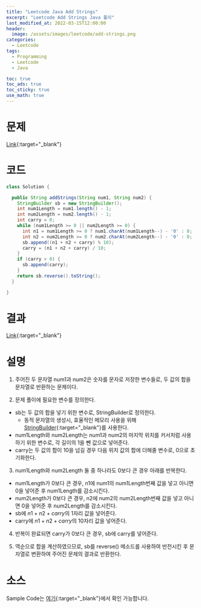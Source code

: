 ```yaml
---
title: "Leetcode Java Add Strings"
excerpt: "Leetcode Add Strings Java 풀이"
last_modified_at: 2022-03-15T12:00:00
header:
  image: /assets/images/leetcode/add-strings.png
categories:
  - Leetcode
tags:
  - Programming
  - Leetcode
  - Java

toc: true
toc_ads: true
toc_sticky: true
use_math: true
---
```

# 문제
[Link](https://leetcode.com/problems/add-strings/){:target="_blank"}

# 코드
```java
class Solution {

  public String addStrings(String num1, String num2) {
    StringBuilder sb = new StringBuilder();
    int num1Length = num1.length() - 1;
    int num2Length = num2.length() - 1;
    int carry = 0;
    while (num1Length >= 0 || num2Length >= 0) {
      int n1 = num1Length >= 0 ? num1.charAt(num1Length--) - '0' : 0;
      int n2 = num2Length >= 0 ? num2.charAt(num2Length--) - '0' : 0;
      sb.append((n1 + n2 + carry) % 10);
      carry = (n1 + n2 + carry) / 10;
    }
    if (carry > 0) {
      sb.append(carry);
    }
    return sb.reverse().toString();
  }

}
```

# 결과
[Link](https://leetcode.com/submissions/detail/660190591/){:target="_blank"}

# 설명
1. 주어진 두 문자열 num1과 num2은 숫자를 문자로 저장한 변수들로, 두 값의 합을 문자열로 반환하는 문제이다.

2. 문제 풀이에 필요한 변수를 정의한다.
- sb는 두 값의 합을 넣기 위한 변수로, StringBuilder로 정의한다.
  - 동적 문자열의 생성시, 효율적인 메모리 사용을 위해 [StringBuilder](https://docs.oracle.com/javase/tutorial/java/data/buffers.html){:target="_blank"}를 사용한다.
- num1Length와 num2Length는 num1과 num2의 마지막 위치를 커서처럼 사용하기 위한 변수로, 각 길이의 1을 뺀 값으로 넣어준다.
- carry는 두 값의 합이 10을 넘길 경우 다음 위치 값의 합에 더해줄 변수로, 0으로 초기화한다.

3. num1Length와 num2Length 둘 중 하나라도 0보다 큰 경우 아래를 반복한다.
- num1Length가 0보다 큰 경우, n1에 num1의 num1Length번째 값을 넣고 아니면 0을 넣어준 후 num1Length를 감소시킨다.
- num2Length가 0보다 큰 경우, n2에 num2의 num2Length번째 값을 넣고 아니면 0을 넣어준 후 num2Length를 감소시킨다.
- sb에 $n1 + n2 + carry$의 1자리 값을 넣어준다.
- carry에 $n1 + n2 + carry$의 10자리 값을 넣어준다.

4. 반복이 완료되면 carry가 0보다 큰 경우, sb에 carry를 넣어준다.

5. 역순으로 합을 계산하였으므로, sb를 reverse() 메소드를 사용하여 반전시킨 후 문자열로 변환하여 주어진 문제의 결과로 반환한다.

# 소스
Sample Code는 [여기](https://github.com/GracefulSoul/leetcode/blob/master/src/main/java/gracefulsoul/problems/AddStrings.java){:target="_blank"}에서 확인 가능합니다.